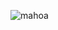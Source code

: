 ![mahoa](https://github.com/VanHoang110802/Competitive_Programming/assets/108053955/7dadabad-2c72-4306-a09e-c02f9b1b9299)
